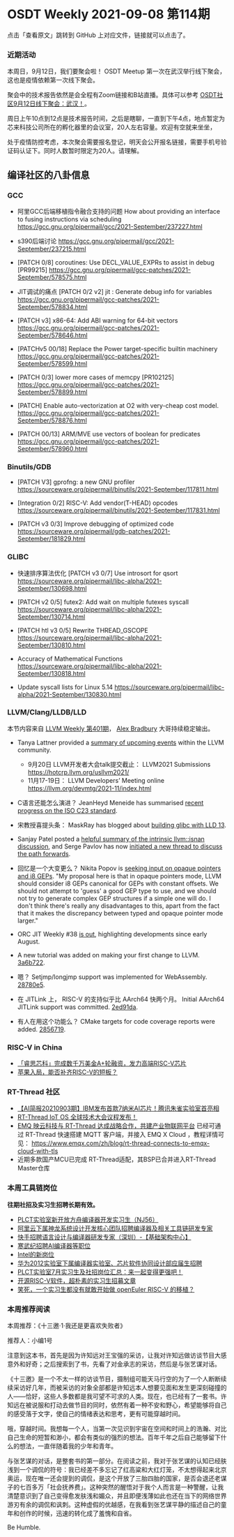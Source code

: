 # OSDT Weekly 2021-09-08 第114期

点击「查看原文」跳转到 GitHub 上对应文件，链接就可以点击了。

### 近期活动

本周日，9月12日，我们要聚会啦！ OSDT Meetup 第一次在武汉举行线下聚会，这也是疫情依赖第一次线下聚会。

聚会中的技术报告依然是会全程有Zoom链接和B站直播。具体可以参考 [OSDT社区9月12日线下聚会：武汉！](https://mp.weixin.qq.com/s/2BT-m7r1BgcRYAXYqaFj7w)。

周日上午10点到12点是技术报告时间，之后是瞎聊，一直到下午4点，地点暂定为芯来科技公司所在的孵化器里的会议室，20人左右容量。欢迎有空就来坐坐，

处于疫情防控考虑，本次聚会需要报名登记，明天会公开报名链接，需要手机号验证码认证下。同时人数暂时限定为20人。请理解。

## 编译社区的八卦信息

### GCC

- 阿里GCC后端移植指令融合支持的问题
  How about providing an interface to fusing instructions via scheduling
  https://gcc.gnu.org/pipermail/gcc/2021-September/237227.html

- s390后端讨论
  https://gcc.gnu.org/pipermail/gcc/2021-September/237215.html

- [PATCH 0/8] coroutines: Use DECL_VALUE_EXPRs to assist in debug [PR99215]
  https://gcc.gnu.org/pipermail/gcc-patches/2021-September/578575.html

- JIT调试的痛点 [PATCH 0/2 v2] jit : Generate debug info for variables
  https://gcc.gnu.org/pipermail/gcc-patches/2021-September/578834.html

- [PATCH v3] x86-64: Add ABI warning for 64-bit vectors
  https://gcc.gnu.org/pipermail/gcc-patches/2021-September/578646.html

- [PATCHv5 00/18] Replace the Power target-specific builtin machinery
  https://gcc.gnu.org/pipermail/gcc-patches/2021-September/578599.html

- [PATCH 0/3] lower more cases of memcpy [PR102125]
  https://gcc.gnu.org/pipermail/gcc-patches/2021-September/578899.html

- [PATCH] Enable auto-vectorization at O2 with very-cheap cost model.
  https://gcc.gnu.org/pipermail/gcc-patches/2021-September/578876.html

- [PATCH 00/13] ARM/MVE use vectors of boolean for predicates
  https://gcc.gnu.org/pipermail/gcc-patches/2021-September/578960.html

### Binutils/GDB

- [PATCH V3] gprofng: a new GNU profiler
  https://sourceware.org/pipermail/binutils/2021-September/117811.html

- [Integration 0/2] RISC-V: Add vendor(T-HEAD) opcodes
  https://sourceware.org/pipermail/binutils/2021-September/117831.html

- [PATCH v3 0/3] Improve debugging of optimized code
  https://sourceware.org/pipermail/gdb-patches/2021-September/181829.html

### GLIBC

- 快速排序算法优化 [PATCH v3 0/7] Use introsort for qsort
  https://sourceware.org/pipermail/libc-alpha/2021-September/130698.html

- [PATCH v2 0/5] futex2: Add wait on multiple futexes syscall
  https://sourceware.org/pipermail/libc-alpha/2021-September/130714.html

- [PATCH htl v3 0/5] Rewrite THREAD_GSCOPE
  https://sourceware.org/pipermail/libc-alpha/2021-September/130810.html

- Accuracy of Mathematical Functions
  https://sourceware.org/pipermail/libc-alpha/2021-September/130818.html

- Update syscall lists for Linux 5.14
  https://sourceware.org/pipermail/libc-alpha/2021-September/130830.html

### LLVM/Clang/LLDB/LLD

本节内容来自 [LLVM Weekly 第401期](http://llvmweekly.org/issue/401)，
[Alex Bradbury](https://www.linkedin.com/in/alex-bradbury/) 大哥持续稳定输出。

* Tanya Lattner provided a [summary of upcoming events](https://lists.llvm.org/pipermail/llvm-dev/2021-September/152483.html)
within the LLVM community.
  - 9月20日 LLVM开发者大会talk提交截止： LLVM2021 Submissions <https://hotcrp.llvm.org/usllvm2021/>
  - 11月17-19日： LLVM Developers’ Meeting online <https://llvm.org/devmtg/2021-11/index.html>

* C语言还能怎么演进？ JeanHeyd Meneide has summarised [recent progress on the ISO C23 standard](https://thephd.dev/c-the-improvements-june-september-virtual-c-meeting).

* 宋教授喜提头条： MaskRay has blogged about [building glibc with LLD 13](https://maskray.me/blog/2021-09-05-build-glibc-with-lld).

* Sanjay Patel posted a [helpful summary of the intrinsic llvm::isnan discussion](https://lists.llvm.org/pipermail/llvm-dev/2021-September/152431.html), and Serge Pavlov has now [initiated a new thread to discuss the path forwards](https://lists.llvm.org/pipermail/llvm-dev/2021-September/152455.html).

* 回忆是一个大变更么？ Nikita Popov is [seeking input on opaque pointers and i8 GEPs](https://lists.llvm.org/pipermail/llvm-dev/2021-September/152486.html). "My proposal here is that in opaque pointers mode, LLVM should consider i8 GEPs canonical for GEPs with constant offsets. We should not attempt to 'guess' a good GEP type to use, and we should not try to generate complex GEP structures if a simple one will do. I don't think there's really any disadvantages to this, apart from the fact that it makes the discrepancy between typed and opaque pointer mode larger."

* ORC JIT Weekly #38 [is out](https://lists.llvm.org/pipermail/llvm-dev/2021-September/152496.html), highlighting developments since early August.

* A new tutorial was added on making your first change to LLVM.
  [3a6b722](https://reviews.llvm.org/rG3a6b722db856).

* 嗯？ Setjmp/longjmp support was implemented for WebAssembly.
  [28780e5](https://reviews.llvm.org/rG28780e59f615).

* 在 JITLink 上， RISC-V 的支持似乎比 AArch64 快两个月。 Initial AArch64 JITLink support was committed.
  [2ed91da](https://reviews.llvm.org/rG2ed91da0f1f3).

* 有人在用这个功能么？ CMake targets for code coverage reports were added.
  [2856719](https://reviews.llvm.org/rG2856719d74f0).

### RISC-V in China

* [「睿思芯科」完成数千万美金A+轮融资，发力高端RISC-V芯片](https://36kr.com/p/1388487082687494)
* [苹果入局，能否补齐RISC-V的短板？](https://mp.weixin.qq.com/s/a1D-XLV60KOtw5GAbmgfuQ)

### RT-Thread 社区

- [【AI简报20210903期】IBM发布首款7纳米AI芯片！腾讯朱雀实验室首亮相](https://mp.weixin.qq.com/s/i1ABLEhzckkRMcsilqyaCw)
- [RT-Thread IoT OS 全球技术大会议程发布！](https://mp.weixin.qq.com/s/VJlUIu5WNUceOrHxsK8IJw)
- [EMQ 映云科技与 RT-Thread 达成战略合作，共建产业物联网平台](https://mp.weixin.qq.com/s/g3k3DvecWcZ7Kc7iQlMLXQ) 已经可通过 RT-Thread 快速搭建 MQTT 客户端，并接入 EMQ X Cloud ，教程详情可见：
  https://www.emqx.com/zh/blog/rt-thread-connects-to-emqx-cloud-with-tls
- 近期多款国产MCU已完成 RT-Thread适配，其BSP已合并进入RT-Thread Master仓库

### 本周工具链岗位

**往期社招及实习生招聘长期有效。**

- [PLCT实验室新开放方舟编译器开发实习生（NJ56）](https://mp.weixin.qq.com/s/lPp5RvjYhpDIGsp-luLzKQ)
- [阿里云下属神龙系统设计开发核心团队招聘编译器及相关工具链研发专家](https://mp.weixin.qq.com/s/h3ELBXBHfNjZCyCRixqnOQ)
- [快手招聘语言设计与编译器研发专家（深圳）-【基础架构中心】](https://mp.weixin.qq.com/s/QTWnlaBFtWQ3YThHJSIhbA)
- [寒武纪招聘AI编译器等职位](https://mp.weixin.qq.com/s/LWpDXEA2rJ1wx9mr8XoWxw)
- [Intel的新岗位](https://mp.weixin.qq.com/s/xs-deMCI4ob7WX0vIRZMZw)
- [华为2012实验室下属编译器实验室、芯片软件协同设计部应届生招聘](https://mp.weixin.qq.com/s/dMkGkbgNvW--D6fLthfoPA)
- [PLCT实验室7月实习生及社招岗位汇总：来一起变得更强吧！](https://mp.weixin.qq.com/s/lL5_L2oh-kNvP8wHMARSAg)
- [开源RISC-V软件，超朴素的实习生招募文章](https://mp.weixin.qq.com/s/ETtlYTHa_41SYrxpSuh_sw)
- [笑死，一个实习生都没有就敢开始做 openEuler RISC-V 的移植？](https://mp.weixin.qq.com/s/x_LUxu1dJTaN6VS7DU6xsg)

### 本周推荐阅读

本周推荐：《十三邀·1·我还是更喜欢失败者》

推荐人：小编1号

注意到这本书，首先是因为许知远对王宝强的采访，让我对许知远做访谈节目大感意外和好奇；之后搜索到了书，先看了对金承志的采访，然后是与张艺谋对话。

《十三邀》是一个不太一样的访谈节目，摄制组可能天马行空的为了一个人断断续续采访好几年，而被采访的对象全部都是许知远本人想要见面和发生更深刻碰撞的人——恰好，这些人多数都是我可望不可求的人类。现在，也已经有了一套书。许知远在被说服和打动去做节目的同时，依然有着一种不安和野心，希望能够将自己的感受落于文字，使自己的情绪表达和思考，更有可能穿越时间。

哦，穿越时间。我想每一个人，当第一次见识到宇宙在空间和时间上的浩瀚、对比自己生命的短暂和渺小，都会有类似的强烈的想法。百年千年之后自己能够留下什么的想法，一直伴随着我的少年和青年。

与张艺谋的对话，是整套书的第一部分。在阅读之前，我对于张艺谋的认知已经肤浅到一个调侃的符号：我已经差不多忘记了红高粱和大红灯笼，不太想得起来北京奥运，现在唯一还会提到的调侃，是这个开放了三胎四胎的国家，是否会退还老谋子的七百多万「社会抚养费」。这种突然的醒悟对于我个人而言是一种警醒，让我清楚意识到了自己变得愈发肤浅和媚众，并且即便浅薄如此也还在当下的网络世界游刃有余的调侃和讽刺。这种虚假的优越感，在我看到张艺谋平静的描述自己的童年和创作的时候，迅速的转化成了羞愧和自省。

Be Humble.
